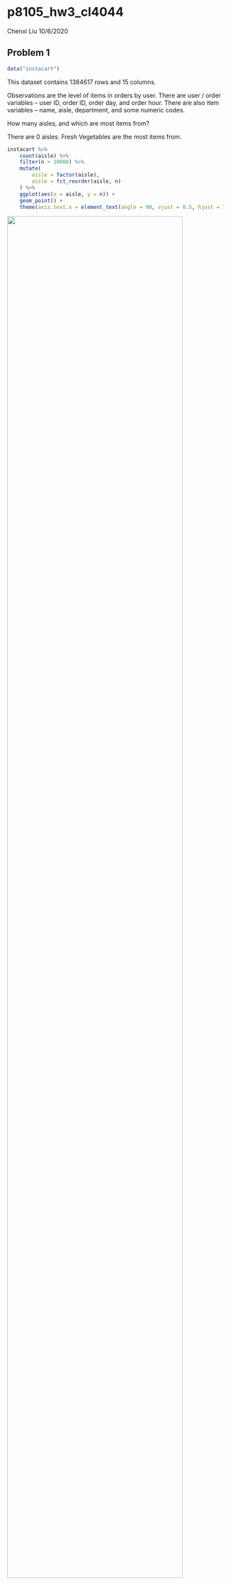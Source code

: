 p8105\_hw3\_cl4044
================
Chenxi Liu
10/6/2020

## Problem 1

``` r
data("instacart")
```

This dataset contains 1384617 rows and 15 columns.

Observations are the level of items in orders by user. There are user /
order variables – user ID, order ID, order day, and order hour. There
are also item variables – name, aisle, department, and some numeric
codes.

How many aisles, and which are most items from?

There are 0 aisles. Fresh Vegetables are the most items from.

``` r
instacart %>% 
    count(aisle) %>% 
    filter(n > 10000) %>% 
    mutate(
        aisle = factor(aisle),
        aisle = fct_reorder(aisle, n)
    ) %>% 
    ggplot(aes(x = aisle, y = n)) + 
    geom_point() + 
    theme(axis.text.x = element_text(angle = 90, vjust = 0.5, hjust = 1))
```

<img src="p8105_hw3_cl4044_files/figure-gfm/unnamed-chunk-2-1.png" width="90%" />

Let’s make a table\!\!

``` r
instacart %>% 
    filter(aisle %in% c("baking ingredients", "dog food care", "packaged vegetables fruits")) %>% 
    group_by(aisle) %>% 
    count(product_name) %>% 
    mutate(rank = min_rank(desc(n))) %>% 
    filter(rank < 4) %>% 
    arrange(aisle, rank) %>% 
    knitr::kable()
```

| aisle                      | product\_name                                 |    n | rank |
| :------------------------- | :-------------------------------------------- | ---: | ---: |
| baking ingredients         | Light Brown Sugar                             |  499 |    1 |
| baking ingredients         | Pure Baking Soda                              |  387 |    2 |
| baking ingredients         | Cane Sugar                                    |  336 |    3 |
| dog food care              | Snack Sticks Chicken & Rice Recipe Dog Treats |   30 |    1 |
| dog food care              | Organix Chicken & Brown Rice Recipe           |   28 |    2 |
| dog food care              | Small Dog Biscuits                            |   26 |    3 |
| packaged vegetables fruits | Organic Baby Spinach                          | 9784 |    1 |
| packaged vegetables fruits | Organic Raspberries                           | 5546 |    2 |
| packaged vegetables fruits | Organic Blueberries                           | 4966 |    3 |

Apples vs ice cream..

``` r
instacart %>% 
    filter(product_name %in% c("Pink Lady Apples", "Coffee Ice Cream")) %>% 
    group_by(product_name, order_dow) %>% 
    summarize(mean_hour = mean(order_hour_of_day)) %>% 
    pivot_wider(
        names_from = order_dow,
        values_from = mean_hour
    )
```

    ## `summarise()` regrouping output by 'product_name' (override with `.groups` argument)

    ## # A tibble: 2 x 8
    ## # Groups:   product_name [2]
    ##   product_name       `0`   `1`   `2`   `3`   `4`   `5`   `6`
    ##   <chr>            <dbl> <dbl> <dbl> <dbl> <dbl> <dbl> <dbl>
    ## 1 Coffee Ice Cream  13.8  14.3  15.4  15.3  15.2  12.3  13.8
    ## 2 Pink Lady Apples  13.4  11.4  11.7  14.2  11.6  12.8  11.9

## Problem 2

Load, tidy, and wrangle the data.

``` r
accel_df = read_csv("./data/accel_data.csv") %>%
  janitor::clean_names() %>%
  pivot_longer(cols = starts_with("activity"), 
               names_to = "minute", 
               names_prefix = "activity_", 
               values_to = "activity_count"
               ) %>%
  mutate(weekend = if_else(day %in% c("Saturday", "Sunday"), TRUE, FALSE)) %>%
  mutate(day = as.factor(day),
         minute = as.numeric(minute),
         week = as.integer(week),
         day_id = as.integer(day_id)
         )
```

    ## Parsed with column specification:
    ## cols(
    ##   .default = col_double(),
    ##   day = col_character()
    ## )

    ## See spec(...) for full column specifications.

``` r
accel_df
```

    ## # A tibble: 50,400 x 6
    ##     week day_id day    minute activity_count weekend
    ##    <int>  <int> <fct>   <dbl>          <dbl> <lgl>  
    ##  1     1      1 Friday      1           88.4 FALSE  
    ##  2     1      1 Friday      2           82.2 FALSE  
    ##  3     1      1 Friday      3           64.4 FALSE  
    ##  4     1      1 Friday      4           70.0 FALSE  
    ##  5     1      1 Friday      5           75.0 FALSE  
    ##  6     1      1 Friday      6           66.3 FALSE  
    ##  7     1      1 Friday      7           53.8 FALSE  
    ##  8     1      1 Friday      8           47.8 FALSE  
    ##  9     1      1 Friday      9           55.5 FALSE  
    ## 10     1      1 Friday     10           43.0 FALSE  
    ## # … with 50,390 more rows

This dataset has 50400 observations. The dataset contains 6 variables:

`week`: the week of the obeservation, a integer variable ranging from 1-
5.

`day_id`: the unique id of the day of the observation, a integer varible
ranging from 1 to 35

`day`: the name of the day of the week, a factor variable from Monday to
Sunday.

`activity_count`: per-minute activity counts, a double variable ranging
from 1 to 8982.

`weekend`: a logical variable indicates whether the day is a day of
observation is a weekend.

create a table showing the aggregation accross minutes to create a total
activity variable for each day

``` r
table_df =
  accel_df %>% 
  group_by(week, day) %>% 
  summarize(day_activity_sum = sum(activity_count)) %>%
  pivot_wider(
      id_cols = "week",
      names_from = "day",
      values_from = "day_activity_sum"
    ) %>%
  select(week, Monday, Tuesday, Wednesday, Thursday, Friday, Saturday, Sunday) %>%
  knitr::kable(caption = "Aggregated activity counts by day and week")
```

    ## `summarise()` regrouping output by 'week' (override with `.groups` argument)

``` r
table_df
```

| week |    Monday |  Tuesday | Wednesday | Thursday |   Friday | Saturday | Sunday |
| ---: | --------: | -------: | --------: | -------: | -------: | -------: | -----: |
|    1 |  78828.07 | 307094.2 |    340115 | 355923.6 | 480542.6 |   376254 | 631105 |
|    2 | 295431.00 | 423245.0 |    440962 | 474048.0 | 568839.0 |   607175 | 422018 |
|    3 | 685910.00 | 381507.0 |    468869 | 371230.0 | 467420.0 |   382928 | 467052 |
|    4 | 409450.00 | 319568.0 |    434460 | 340291.0 | 154049.0 |     1440 | 260617 |
|    5 | 389080.00 | 367824.0 |    445366 | 549658.0 | 620860.0 |     1440 | 138421 |

Aggregated activity counts by day and week

The weekday activities counts are fairly consistant throughout the week.
From week 1 to week 3, the activity counts on weekends are slightly
lower than that of on weekdays. However, form week 4 to week 5, the
activity counts on weekends are much lower than that of on weekdays.

``` r
accel_df %>%
  group_by(day, minute) %>% 
  summarize(activity_sum = sum(activity_count)) %>% 
  ggplot(aes(x = minute ,y = activity_sum, color = day)) + 
  geom_point(alpha = .2, size = 0.5) +
  geom_smooth(size = 0.8) + 
  theme(legend.position = "bottom") +
  labs(
    title = "24-hour Activity Time Courses Across Each Day",
    x = "Hours",
    y = "Activity Counts",
    caption = "Accelerometer data collected on a 63 year-old male with BMI 25",
    color = "Day of the week") +
  scale_x_continuous(
    breaks = c(seq(0, 1440, by = 60)),
    labels = c(seq(0, 24, by = 1))
  )
```

    ## `summarise()` regrouping output by 'day' (override with `.groups` argument)

    ## `geom_smooth()` using method = 'gam' and formula 'y ~ s(x, bs = "cs")'

<img src="p8105_hw3_cl4044_files/figure-gfm/unnamed-chunk-7-1.png" width="90%" />

From the graph above, I observed that this person usually sleep from
23PM to 5AM everyday because the activity counts during these hours are
relatively low. This person also usually has the highest activity count
on Friday nights.

## Problem 3

``` r
data("ny_noaa")
ny_df = ny_noaa %>%
  separate(date, into = c("year","month","day"),sep = "-") %>% 
  mutate(
    year = as.integer(year),
    month = as.integer(month),
    month = (month.name[month]),
    day = as.integer(day),
    prcp = prcp / 10,
    tmax = as.numeric(tmax),
    tmin = as.numeric(tmin),
    tmax = tmax / 10,
    tmin = tmin / 10
  ) 
ny_df %>%
  group_by(snow) %>%
  drop_na(snow) %>%
  summarize(count = n()) %>%
  arrange(desc(count))
```

    ## `summarise()` ungrouping output (override with `.groups` argument)

    ## # A tibble: 281 x 2
    ##     snow   count
    ##    <int>   <int>
    ##  1     0 2008508
    ##  2    25   31022
    ##  3    13   23095
    ##  4    51   18274
    ##  5    76   10173
    ##  6     8    9962
    ##  7     5    9748
    ##  8    38    9197
    ##  9     3    8790
    ## 10   102    6552
    ## # … with 271 more rows

For snowfall, the top five most commonly observed snowfall values are 0,
25, 13, 51 and 76.

``` r
ny_df %>%
  filter(month == c("January", "July")) %>%
  group_by(id, year, month) %>%
  summarize(mean_max = mean(tmax, na.rm = TRUE)) %>%
  ggplot(aes(x = year, y = mean_max)) +
  geom_point(aes(color = id, alpha = 0.01))+ 
    labs(
    title = "Max tempretures in NY weather stations in January and July", 
    y = "Tempreture (°C)", 
    x = "Year",
    caption = "Data from ny_noaa package") +
  scale_x_continuous(breaks = c(1981, 1985, 1990, 1995, 2000, 2005, 2010),
                  labels = c("1981", "1985", "1990", "1995", "2000", "2005", "2010")) +
  scale_y_continuous(breaks = c(-10, 0, 10, 20, 30),
                     labels = c("-10°C", "0°C", "10°C", "20°C", "30°C")) + theme(legend.position = "none") +
  facet_grid(.~month)
```

    ## `summarise()` regrouping output by 'id', 'year' (override with `.groups` argument)

    ## Warning: Removed 5972 rows containing missing values (geom_point).

<img src="p8105_hw3_cl4044_files/figure-gfm/unnamed-chunk-9-1.png" width="90%" />

The average maximum temperature is much higher in July than that of in
January. The temprature range is also

``` r
ny_df %>%
  pivot_longer(tmax:tmin, 
               names_to = "max_min",
               values_to = "temp") %>%
  ggplot(aes(x = year, y = temp, fill = max_min)) +
  geom_boxplot() +
  facet_grid(.~max_min)
```

    ## Warning: Removed 2268778 rows containing non-finite values (stat_boxplot).

<img src="p8105_hw3_cl4044_files/figure-gfm/unnamed-chunk-10-1.png" width="90%" />
